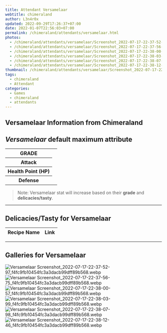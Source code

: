 ```yaml
---
title: Attendant Versamelaar
webtitle: chimeraland
author: L3n4r0x
updated: 2022-09-29T17:26:37+07:00
date: 2022-01-07T22:56:03+07:00
permalink: /chimeraland/attendants/versamelaar.html
photos:
  - /chimeraland/attendants/versamelaar/Screenshot_2022-07-17-22-37-52-97_f4fc9fb10454fc3a3dacb99dff89b568.webp
  - /chimeraland/attendants/versamelaar/Screenshot_2022-07-17-22-37-56-75_f4fc9fb10454fc3a3dacb99dff89b568.webp
  - /chimeraland/attendants/versamelaar/Screenshot_2022-07-17-22-38-00-57_f4fc9fb10454fc3a3dacb99dff89b568.webp
  - /chimeraland/attendants/versamelaar/Screenshot_2022-07-17-22-38-03-99_f4fc9fb10454fc3a3dacb99dff89b568.webp
  - /chimeraland/attendants/versamelaar/Screenshot_2022-07-17-22-38-07-98_f4fc9fb10454fc3a3dacb99dff89b568.webp
  - /chimeraland/attendants/versamelaar/Screenshot_2022-07-17-22-38-12-46_f4fc9fb10454fc3a3dacb99dff89b568.webp
thumbnail: /chimeraland/attendants/versamelaar/Screenshot_2022-07-17-22-37-52-97_f4fc9fb10454fc3a3dacb99dff89b568.webp
tags:
  - chimeraland
  - Attendant
categories:
  - Games
  - chimeraland
  - attendants
---
```


<link
  rel="stylesheet"
  href="https://rawcdn.githack.com/dimaslanjaka/Web-Manajemen/870a349/css/bootstrap-5-3-0-alpha3-wrapper.css"
/>
<section id="bootstrap-wrapper">
  <div data-bs-theme="dark">
    <h2>Versamelaar Information from Chimeraland</h2>
    <h2 id="attribute"><i>Versamelaar</i> default maximum attribute</h2>
    <div class="row">
      <div class="col mb-2">
        <div class="card">
          <div class="card-body">
            <table>
              <tr>
                <th>GRADE</th>
                <td><br /></td>
              </tr>
              <tr>
                <th>Attack</th>
                <td></td>
              </tr>
              <tr>
                <th>Health Point (HP)</th>
                <td></td>
              </tr>
              <tr>
                <th>Defense</th>
                <td></td>
              </tr>
            </table>
          </div>
        </div>
      </div>
    </div>
    <blockquote>
      Note: Versamelaar stat will increase based on their <b>grade</b> and
      <b>delicacies/tasty</b>.
    </blockquote>
    <hr />
    <h2 id="delicacies">Delicacies/Tasty for Versamelaar</h2>
    <div class="card">
      <div class="card-body">
        <div class="table-responsive">
          <table class="table table-striped">
            <thead>
              <tr>
                <th>Recipe Name</th>
                <th>Link</th>
              </tr>
            </thead>
            <tbody></tbody>
          </table>
        </div>
      </div>
    </div>
    <hr />
    <div id="gallery">
      <h2>Galleries for Versamelaar</h2>
      <div class="row">
        <div class="col-lg-6 col-12">
          <img
            src="https://www.webmanajemen.com/chimeraland/attendants/versamelaar/Screenshot_2022-07-17-22-37-52-97_f4fc9fb10454fc3a3dacb99dff89b568.webp"
            alt="Versamelaar Screenshot_2022-07-17-22-37-52-97_f4fc9fb10454fc3a3dacb99dff89b568.webp"
          />
        </div>
        <div class="col-lg-6 col-12">
          <img
            src="https://www.webmanajemen.com/chimeraland/attendants/versamelaar/Screenshot_2022-07-17-22-37-56-75_f4fc9fb10454fc3a3dacb99dff89b568.webp"
            alt="Versamelaar Screenshot_2022-07-17-22-37-56-75_f4fc9fb10454fc3a3dacb99dff89b568.webp"
          />
        </div>
        <div class="col-lg-6 col-12">
          <img
            src="https://www.webmanajemen.com/chimeraland/attendants/versamelaar/Screenshot_2022-07-17-22-38-00-57_f4fc9fb10454fc3a3dacb99dff89b568.webp"
            alt="Versamelaar Screenshot_2022-07-17-22-38-00-57_f4fc9fb10454fc3a3dacb99dff89b568.webp"
          />
        </div>
        <div class="col-lg-6 col-12">
          <img
            src="https://www.webmanajemen.com/chimeraland/attendants/versamelaar/Screenshot_2022-07-17-22-38-03-99_f4fc9fb10454fc3a3dacb99dff89b568.webp"
            alt="Versamelaar Screenshot_2022-07-17-22-38-03-99_f4fc9fb10454fc3a3dacb99dff89b568.webp"
          />
        </div>
        <div class="col-lg-6 col-12">
          <img
            src="https://www.webmanajemen.com/chimeraland/attendants/versamelaar/Screenshot_2022-07-17-22-38-07-98_f4fc9fb10454fc3a3dacb99dff89b568.webp"
            alt="Versamelaar Screenshot_2022-07-17-22-38-07-98_f4fc9fb10454fc3a3dacb99dff89b568.webp"
          />
        </div>
        <div class="col-lg-6 col-12">
          <img
            src="https://www.webmanajemen.com/chimeraland/attendants/versamelaar/Screenshot_2022-07-17-22-38-12-46_f4fc9fb10454fc3a3dacb99dff89b568.webp"
            alt="Versamelaar Screenshot_2022-07-17-22-38-12-46_f4fc9fb10454fc3a3dacb99dff89b568.webp"
          />
        </div>
      </div>
    </div>
  </div>
</section>